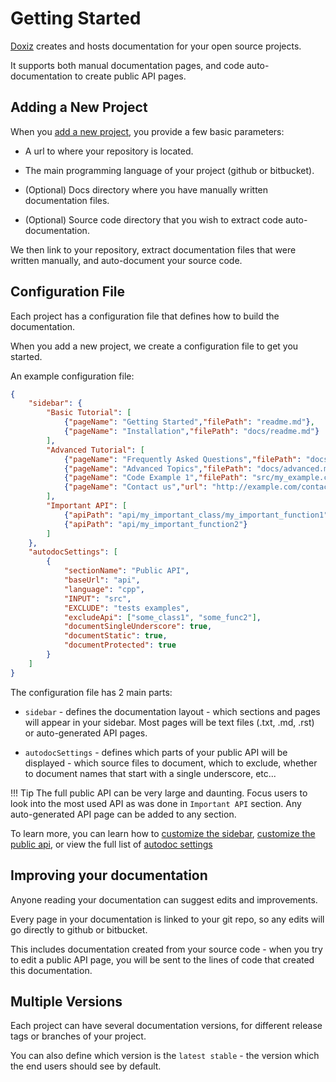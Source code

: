 Getting Started
===============

[Doxiz](http://doxiz.com/) creates and hosts documentation for your open source projects.

It supports both manual documentation pages, and code auto-documentation to create public API pages.

Adding a New Project
--------------------

When you [add a new project](http://doxiz.com/add-project/choose-host/), you provide a few basic parameters:

*   A url to where your repository is located.

*   The main programming language of your project (github or bitbucket).

*   (Optional) Docs directory where you have manually written documentation files.

*   (Optional) Source code directory that you wish to extract code auto-documentation.

We then link to your repository, extract documentation files that were written manually, and auto-document your source code.

Configuration File
------------------

Each project has a configuration file that defines how to build the documentation. 

When you add a new project, we create a configuration file to get you started.

An example configuration file:

```json
{
    "sidebar": {
        "Basic Tutorial": [
            {"pageName": "Getting Started","filePath": "readme.md"},
            {"pageName": "Installation","filePath": "docs/readme.md"}         
        ],
        "Advanced Tutorial": [
            {"pageName": "Frequently Asked Questions","filePath": "docs/faq.md"},
            {"pageName": "Advanced Topics","filePath": "docs/advanced.md"},
            {"pageName": "Code Example 1","filePath": "src/my_example.cpp"}, 
            {"pageName": "Contact us","url": "http://example.com/contact-us/"}
        ],        
        "Important API": [
            {"apiPath": "api/my_important_class/my_important_function1"},
            {"apiPath": "api/my_important_function2"}
        ]
    },
    "autodocSettings": [
        {
            "sectionName": "Public API",
            "baseUrl": "api",
            "language": "cpp",
            "INPUT": "src",
            "EXCLUDE": "tests examples",
            "excludeApi": ["some_class1", "some_func2"],
            "documentSingleUnderscore": true,
            "documentStatic": true,
            "documentProtected": true
        }
    ]
}
```

The configuration file has 2 main parts:

*   `sidebar` - defines the documentation layout - which sections and pages will appear in your sidebar. Most pages will be text files (.txt, .md, .rst) or auto-generated API pages. 

*   `autodocSettings` - defines which parts of your public API will be displayed - which source files to document, which to exclude, whether to document names that start with a single underscore, etc...

!!! Tip
    The full public API can be very large and daunting. Focus users to look into the most used API as was done in `Important API` section. Any auto-generated API page can be added to any section.

To learn more, you can learn how to [customize the sidebar](http://doxiz.com/doxiz/master/customizing-the-public-api), [customize the public api](http://doxiz.com/doxiz/master/customizing-the-public-api), or view the full list of [autodoc settings](http://doxiz.com/doxiz/master/autodoc-settings)

Improving your documentation
----------------------------
Anyone reading your documentation can suggest edits and improvements.

Every page in your documentation is linked to your git repo, so any edits will go directly to github or bitbucket.

This includes documentation created from your source code - when you try to edit a public API page, you will be sent to the lines of code that created this documentation. 

Multiple Versions
-----------------
Each project can have several documentation versions, for different release tags or branches of your project. 

You can also define which version is the `latest stable` - the version which the end users should see by default.